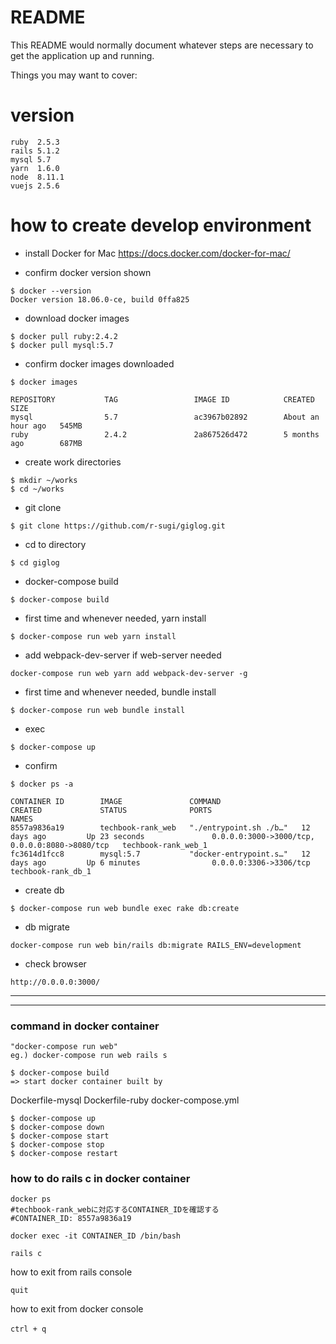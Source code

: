# README

This README would normally document whatever steps are necessary to get the
application up and running.

Things you may want to cover:

# version
```
ruby  2.5.3
rails 5.1.2
mysql 5.7
yarn  1.6.0
node  8.11.1
vuejs 2.5.6
```
# how to create develop environment
* install Docker for Mac
https://docs.docker.com/docker-for-mac/

* confirm docker version shown
```
$ docker --version
Docker version 18.06.0-ce, build 0ffa825
```

* download docker images
```
$ docker pull ruby:2.4.2
$ docker pull mysql:5.7
```

* confirm docker images downloaded
```
$ docker images
```
```
REPOSITORY           TAG                 IMAGE ID            CREATED             SIZE
mysql                5.7                 ac3967b02892        About an hour ago   545MB
ruby                 2.4.2               2a867526d472        5 months ago        687MB
```

* create work directories
```
$ mkdir ~/works
$ cd ~/works
```

* git clone
```
$ git clone https://github.com/r-sugi/giglog.git
```

* cd to directory
```
$ cd giglog
```

* docker-compose
build
```
$ docker-compose build
```

* first time and whenever needed, yarn install
```
$ docker-compose run web yarn install
```

* add webpack-dev-server
if web-server needed
```
docker-compose run web yarn add webpack-dev-server -g
```

* first time and whenever needed, bundle install
```
$ docker-compose run web bundle install
```

* exec
```
$ docker-compose up
```

* confirm
```
$ docker ps -a
```
```
CONTAINER ID        IMAGE               COMMAND                  CREATED             STATUS              PORTS                                            NAMES
8557a9836a19        techbook-rank_web   "./entrypoint.sh ./b…"   12 days ago         Up 23 seconds               0.0.0.0:3000->3000/tcp, 0.0.0.0:8080->8080/tcp   techbook-rank_web_1
fc3614d1fcc8        mysql:5.7           "docker-entrypoint.s…"   12 days ago         Up 6 minutes                0.0.0.0:3306->3306/tcp                     techbook-rank_db_1
```

* create db
```
$ docker-compose run web bundle exec rake db:create
```

* db migrate
```
docker-compose run web bin/rails db:migrate RAILS_ENV=development
```

* check browser
```
http://0.0.0.0:3000/
```

---
---

### command in docker container
```
"docker-compose run web"
eg.) docker-compose run web rails s
```

```
$ docker-compose build
=> start docker container built by
```
Dockerfile-mysql
Dockerfile-ruby
docker-compose.yml
```
$ docker-compose up
$ docker-compose down
$ docker-compose start
$ docker-compose stop
$ docker-compose restart
```

### how to do rails c in docker container

```
docker ps
#techbook-rank_webに対応するCONTAINER_IDを確認する
#CONTAINER_ID: 8557a9836a19
```
```
docker exec -it CONTAINER_ID /bin/bash
```
```
rails c
```

how to exit from rails console
```
quit
```

how to exit from docker console
```
ctrl + q　
```
